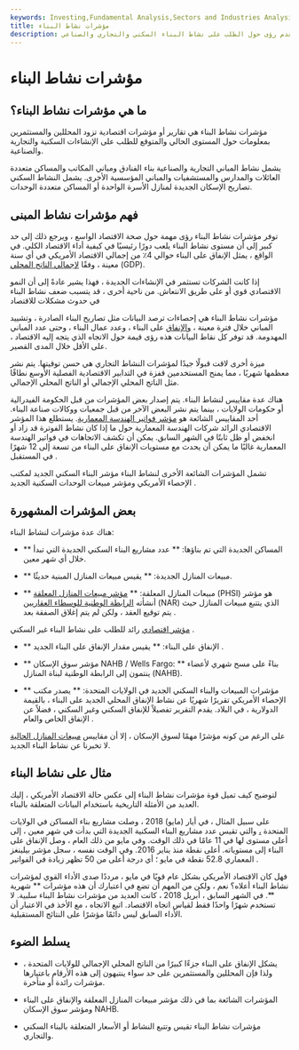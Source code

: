 ```yaml
---
keywords: Investing,Fundamental Analysis,Sectors and Industries Analysis,Sectors and Industries
title: مؤشرات نشاط البناء
description: مؤشرات نشاط البناء هي تقارير اقتصادية تقدم رؤى حول الطلب على نشاط البناء السكني والتجاري والصناعي.
---
```


# مؤشرات نشاط البناء
## ما هي مؤشرات نشاط البناء؟

مؤشرات نشاط البناء هي تقارير أو مؤشرات اقتصادية تزود المحللين والمستثمرين بمعلومات حول المستوى الحالي والمتوقع للطلب على الإنشاءات السكنية والتجارية والصناعية.

يشمل نشاط المباني التجارية والصناعية بناء الفنادق ومباني المكاتب والمساكن متعددة العائلات والمدارس والمستشفيات والمباني المؤسسية الأخرى. يشمل النشاط السكني تصاريح الإسكان الجديدة لمنازل الأسرة الواحدة أو المساكن متعددة الوحدات.

## فهم مؤشرات نشاط المبنى

توفر مؤشرات نشاط البناء رؤى مهمة حول صحة الاقتصاد الواسع ، ويرجع ذلك إلى حد كبير إلى أن مستوى نشاط البناء يلعب دورًا رئيسيًا في كيفية أداء الاقتصاد الكلي. في الواقع ، يمثل الإنفاق على البناء حوالي 4٪ من إجمالي الاقتصاد الأمريكي في أي سنة معينة ، وفقًا [لإجمالي الناتج المحلي](/gdp) (GDP).

إذا كانت الشركات تستثمر في الإنشاءات الجديدة ، فهذا يشير عادةً إلى أن النمو الاقتصادي قوي أو على طريق الانتعاش. من ناحية أخرى ، قد يتسبب ضعف نشاط البناء في حدوث مشكلات للاقتصاد

مؤشرات نشاط البناء هي إحصاءات ترصد البيانات مثل تصاريح البناء الصادرة ، وتشييد المباني خلال فترة معينة ، [والإنفاق](/constructionspending) على البناء ، وعدد عمال البناء ، وحتى عدد المباني المهدومة. قد توفر كل نقاط البيانات هذه رؤى قيمة حول الاتجاه الذي يتجه إليه الاقتصاد ، على الأقل خلال المدى القصير.

ميزة أخرى لاقت قبولًا جيدًا لمؤشرات النشاط التجاري هي حسن توقيتها. يتم نشر معظمها شهريًا ، مما يمنح المستخدمين قفزة في التدابير الاقتصادية الفصلية الأوسع نطاقًا مثل الناتج المحلي الإجمالي أو الناتج المحلي الإجمالي.

هناك عدة مقاييس لنشاط البناء. يتم إصدار بعض المؤشرات من قبل الحكومة الفيدرالية أو حكومات الولايات ، بينما يتم نشر البعض الآخر من قبل جمعيات ووكالات صناعة البناء. أحد المقاييس الشائعة هو [مؤشر فواتير الهندسة المعمارية](/architecture-billings-index). يستطلع هذا المؤشر الاقتصادي الرائد شركات الهندسة المعمارية حول ما إذا كان نشاط الفوترة قد زاد أو انخفض أو ظل ثابتًا في الشهر السابق. يمكن أن تكشف الاتجاهات في فواتير الهندسة المعمارية غالبًا ما يمكن أن يحدث مع مستويات الإنفاق على البناء من تسعة إلى 12 شهرًا في المستقبل .

تشمل المؤشرات الشائعة الأخرى لنشاط البناء مؤشر البناء السكني الجديد لمكتب الإحصاء الأمريكي ومؤشر مبيعات الوحدات السكنية الجديد .

## بعض المؤشرات المشهورة

هناك عدة مؤشرات لنشاط البناء:

- ** المساكن الجديدة التي تم بناؤها: ** عدد مشاريع البناء السكني الجديدة التي تبدأ خلال أي شهر معين.

- ** مبيعات المنازل الجديدة: ** يقيس مبيعات المنازل المبنية حديثًا.

- ** مبيعات المنازل المعلقة: ** [مؤشر مبيعات المنازل المعلقة](/pending-home-sales-index) (PHSI) هو مؤشر أنشأته [الرابطة الوطنية للوسطاء العقاريين](/national-association-of-realtors) (NAR) الذي يتتبع مبيعات المنازل حيث يتم توقيع العقد ، ولكن لم يتم إغلاق الصفقة بعد .

[مؤشر اقتصادي](/economic_indicator) رائد للطلب على نشاط البناء غير السكني .

- ** الإنفاق على البناء: ** يقيس مقدار الإنفاق على البناء الجديد .

- ** مؤشر سوق الإسكان NAHB / Wells Fargo: ** بناءً على مسح شهري لأعضاء ينتمون إلى الرابطة الوطنية لبناة المنازل (NAHB).

- ** مؤشرات المبيعات والبناء السكني الجديد في الولايات المتحدة: ** يصدر مكتب الإحصاء الأمريكي تقريرًا شهريًا عن نشاط الإنفاق المحلي الجديد على البناء ، بالقيمة الدولارية ، في البلاد. يقدم التقرير تفصيلاً للإنفاق السكني وغير السكني ، فضلاً عن الإنفاق الخاص والعام .

على الرغم من كونه مؤشرًا مهمًا لسوق الإسكان ، إلا أن مقاييس [مبيعات المنازل الحالية](/existinghomesales) لا تخبرنا عن نشاط البناء الجديد.

## مثال على نشاط البناء

لتوضيح كيف تميل قوة مؤشرات نشاط البناء إلى عكس حالة الاقتصاد الأمريكي ، إليك العديد من الأمثلة التاريخية باستخدام البيانات المتعلقة بالبناء.

على سبيل المثال ، في أيار (مايو) 2018 ، وصلت مشاريع بناء المساكن في الولايات المتحدة [،](/housingstarts) والتي تقيس عدد مشاريع البناء السكنية الجديدة التي بدأت في شهر معين ، إلى أعلى مستوى لها في 11 عامًا في ذلك الوقت. وفي مايو من ذلك العام ، وصل الإنفاق على البناء إلى مستوياته. أعلى نقطة منذ يناير 2016. وفي الوقت نفسه ، سجل مؤشر بيلينغز المعماري 52.8 نقطة في مايو ؛ أي درجة أعلى من 50 تظهر زيادة في الفواتير .

فهل كان الاقتصاد الأمريكي بشكل عام قويًا في مايو ، مرددًا صدى الأداء القوي لمؤشرات نشاط البناء أعلاه؟ نعم ، ولكن من المهم أن تضع في اعتبارك أن هذه مؤشرات ** شهرية **. في الشهر السابق ، أبريل 2018 ، كانت العديد من مؤشرات نشاط البناء سلبية. لا تستخدم شهرًا واحدًا فقط لقياس اتجاه الاقتصاد. اتبع الاتجاه ، مع الأخذ في الاعتبار أن الأداء السابق ليس دائمًا مؤشرًا على النتائج المستقبلية.

## يسلط الضوء

- يشكل الإنفاق على البناء جزءًا كبيرًا من الناتج المحلي الإجمالي للولايات المتحدة ، ولذا فإن المحللين والمستثمرين على حد سواء ينتبهون إلى هذه الأرقام باعتبارها مؤشرات رائدة أو متأخرة.

- المؤشرات الشائعة بما في ذلك مؤشر مبيعات المنازل المعلقة والإنفاق على البناء ومؤشر سوق الإسكان NAHB.

- مؤشرات نشاط البناء تقيس وتتبع النشاط أو الأسعار المتعلقة بالبناء السكني والتجاري.

